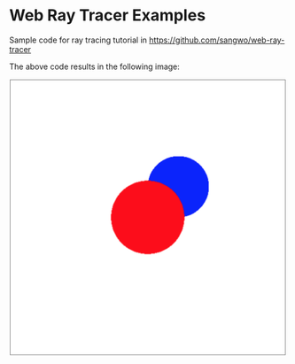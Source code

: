 # Web Ray Tracer Examples
Sample code for ray tracing tutorial in https://github.com/sangwo/web-ray-tracer

The above code results in the following image:

<img src="./result.png" alt="red and blue spheres" width="500">
